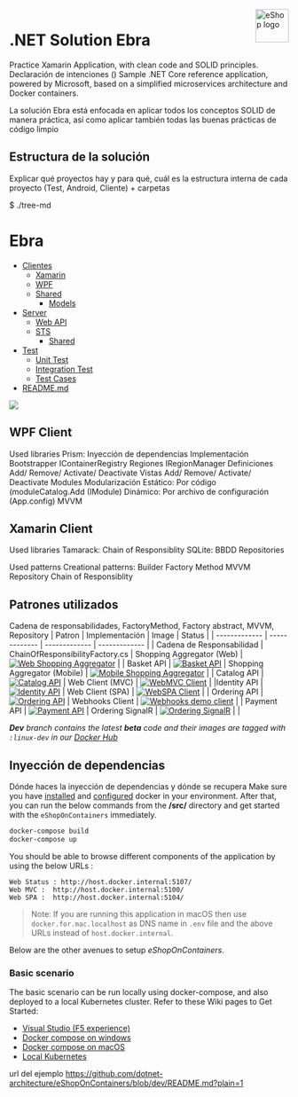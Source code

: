 <a href="https://dot.net/architecture">
   <img src="https://github.com/dotnet-architecture/eShopOnContainers/raw/dev/img/eshop_logo.png" alt="eShop logo" title="eShopOnContainers" align="right" height="60" />
</a>

# .NET Solution Ebra

Practice Xamarin Application, with clean code and SOLID principles.
Declaración de intenciones ()
Sample .NET Core reference application, powered by Microsoft, based on a simplified microservices architecture and Docker containers.

La solución Ebra está enfocada en aplicar todos los conceptos SOLID de manera práctica, así como aplicar también todas las buenas prácticas de código limpio

## Estructura de la solución
Explicar qué proyectos hay y para qué, cuál es la estructura interna de cada proyecto (Test, Android, Cliente) + carpetas

$ ./tree-md
# Ebra
 * [Clientes](./dir2)
   * [Xamarin](./dir2/file21.ext)
   * [WPF](./dir2/file22.ext)
   * [Shared](./dir2/file23.ext)
        * [Models](./dir2/file23.ext)
 * [Server](./dir1)
   * [Web API](./dir1/file11.ext)
   * [STS](./dir1/file12.ext)
        * [Shared](./dir2/file23.ext)
 * [Test](./file_in_root.ext)
      * [Unit Test](./dir2/file23.ext)
      * [Integration Test](./dir2/file23.ext)
      * [Test Cases](./dir2/file23.ext)
 * [README.md](./README.md)

   
![](img/eshop-spa-app-home.png)


## WPF Client
Used libraries
   Prism: 
      Inyección de dependencias
         Implementación Bootstrapper
            IContainerRegistry
      Regiones
         IRegionManager
         Definiciones
            Add/ Remove/ Activate/ Deactivate 
         Vistas
            Add/ Remove/ Activate/ Deactivate
         Modules
            Modularización
               Estático: Por código (moduleCatalog.Add (IModule)
               Dinámico: Por archivo de configuración (App.config)
      MVVM

## Xamarin Client
Used libraries
   Tamarack: 
      Chain of Responsiblity
   SQLite:
      BBDD
      Repositories

Used patterns
   Creational patterns:
      Builder 
      Factory Method
      MVVM
      Repository
      Chain of Responsiblity

## Patrones utilizados
Cadena de responsabilidades, FactoryMethod, Factory abstract, MVVM, Repository
| Patron | Implementación | Image | Status |
| ------------- | ------------- | ------------- | ------------- |
| Cadena de Responsabilidad | ChainOfResponsibilityFactory.cs | Shopping Aggregator (Web) | [![Web Shopping Aggregator](https://github.com/dotnet-architecture/eShopOnContainers/workflows/webshoppingagg/badge.svg)](https://github.com/dotnet-architecture/eShopOnContainers/actions?query=workflow%3Awebshoppingagg) |
| Basket API | [![Basket API](https://github.com/dotnet-architecture/eShopOnContainers/workflows/basket-api/badge.svg?branch=dev)](https://github.com/dotnet-architecture/eShopOnContainers/actions?query=workflow%3Abasket-api) | Shopping Aggregator (Mobile) | [![Mobile Shopping Aggregator](https://github.com/dotnet-architecture/eShopOnContainers/workflows/mobileshoppingagg/badge.svg?branch=dev)](https://github.com/dotnet-architecture/eShopOnContainers/actions?query=workflow%3Amobileshoppingagg) |
| Catalog API | [![Catalog API](https://github.com/dotnet-architecture/eShopOnContainers/workflows/catalog-api/badge.svg)](https://github.com/dotnet-architecture/eShopOnContainers/actions?query=workflow%3Acatalog-api) | Web Client (MVC) | [![WebMVC Client](https://github.com/dotnet-architecture/eShopOnContainers/workflows/webmvc/badge.svg?branch=dev)](https://github.com/dotnet-architecture/eShopOnContainers/actions?query=workflow%3Awebmvc) |
|Identity API | [![Identity API](https://github.com/dotnet-architecture/eShopOnContainers/workflows/identity-api/badge.svg?branch=dev)](https://github.com/dotnet-architecture/eShopOnContainers/actions?query=workflow%3Aidentity-api) | Web Client (SPA) | [![WebSPA Client](https://github.com/dotnet-architecture/eShopOnContainers/workflows/webspa/badge.svg?branch=dev)](https://github.com/dotnet-architecture/eShopOnContainers/actions?query=workflow%3Awebspa) |
| Ordering API | [![Ordering API](https://github.com/dotnet-architecture/eShopOnContainers/workflows/ordering-api/badge.svg?branch=dev)](https://github.com/dotnet-architecture/eShopOnContainers/actions?query=workflow%3Aordering-api) | Webhooks Client | [![Webhooks demo client](https://github.com/dotnet-architecture/eShopOnContainers/workflows/webhooks-client/badge.svg)](https://github.com/dotnet-architecture/eShopOnContainers/actions?query=workflow%3Awebhooks-client) |
| Payment API | [![Payment API](https://github.com/dotnet-architecture/eShopOnContainers/workflows/payment-api/badge.svg?branch=dev)](https://github.com/dotnet-architecture/eShopOnContainers/actions?query=workflow%3Apayment-api) | Ordering SignalR | [![Ordering SignalR](https://github.com/dotnet-architecture/eShopOnContainers/workflows/ordering-signalrhub/badge.svg)](https://github.com/dotnet-architecture/eShopOnContainers/actions?query=workflow%3Aordering-signalrhub) | |

_**Dev** branch contains the latest **beta** code and their images are tagged with `:linux-dev` in our [Docker Hub](https://hub.docker.com/u/eshop)_

## Inyección de dependencias

Dónde haces la inyección de dependencias y dónde se recupera
Make sure you have [installed](https://docs.docker.com/docker-for-windows/install/) and [configured](https://github.com/dotnet-architecture/eShopOnContainers/wiki/Windows-setup#configure-docker) docker in your environment. After that, you can run the below commands from the **/src/** directory and get started with the `eShopOnContainers` immediately.

```powershell
docker-compose build
docker-compose up
```

You should be able to browse different components of the application by using the below URLs :

```
Web Status : http://host.docker.internal:5107/
Web MVC :  http://host.docker.internal:5100/
Web SPA :  http://host.docker.internal:5104/
```

>Note: If you are running this application in macOS then use `docker.for.mac.localhost` as DNS name in `.env` file and the above URLs instead of `host.docker.internal`.

Below are the other avenues to setup *eShopOnContainers*.

### Basic scenario

The basic scenario can be run locally using docker-compose, and also deployed to a local Kubernetes cluster. Refer to these Wiki pages to Get Started:


- [Visual Studio (F5 experience)](https://github.com/dotnet-architecture/eShopOnContainers/wiki/Windows-setup#optional---use-visual-studio)
- [Docker compose on windows](https://github.com/dotnet-architecture/eShopOnContainers/wiki/Windows-setup)
- [Docker compose on macOS](https://github.com/dotnet-architecture/eShopOnContainers/wiki/Mac-setup)
- [Local Kubernetes](https://github.com/dotnet-architecture/eShopOnContainers/wiki/Deploy-to-Local-Kubernetes)




url del ejemplo
https://github.com/dotnet-architecture/eShopOnContainers/blob/dev/README.md?plain=1
